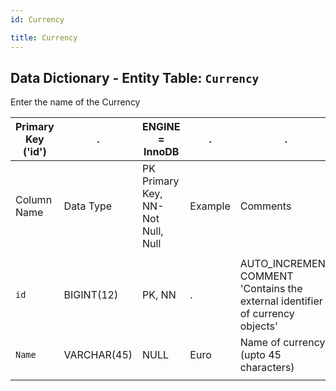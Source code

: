```yaml
---
id: Currency

title: Currency
---
```


## Data Dictionary - Entity Table: `Currency`

Enter the name of the Currency

| Primary Key ('id')|.|ENGINE = InnoDB|.|.|
|---|---|---|---|---|
| Column Name| Data Type|PK Primary Key, NN-Not Null, Null|Example|Comments|
||
|`id`|BIGINT(12)|PK, NN|.|AUTO_INCREMENT COMMENT 'Contains the external identifier of currency objects'|
|`Name`|VARCHAR(45)|NULL|Euro| Name of currency (upto 45 characters)|
||
